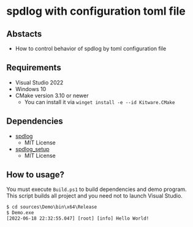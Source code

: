 # spdlog with configuration toml file

## Abstacts

* How to control behavior of spdlog by toml configuration file

## Requirements

* Visual Studio 2022
* Windows 10
* CMake version 3.10 or newer
  * You can install it via `winget install -e --id Kitware.CMake`

## Dependencies

* [spdlog](https://github.com/gabime/spdlog)
  * MIT License
* [spdlog_setup](https://github.com/guangie88/spdlog_setup)
  * MIT License

## How to usage?

You must execute `Build.ps1` to build dependencies and demo program.<br>
This script builds all project and you need not to launch Visual Studio.

````cmd
$ cd sources\Demo\bin\x64\Release
$ Demo.exe
[2022-06-18 22:32:55.047] [root] [info] Hello World!
````
